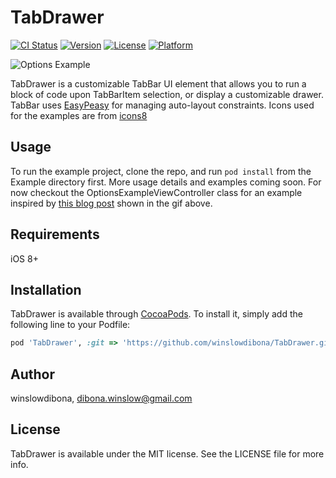 # TabDrawer

[![CI Status](http://img.shields.io/travis/winslowdibona/TabDrawer.svg?style=flat)](https://travis-ci.org/winslowdibona/TabDrawer)
[![Version](https://img.shields.io/cocoapods/v/TabDrawer.svg?style=flat)](http://cocoapods.org/pods/TabDrawer)
[![License](https://img.shields.io/cocoapods/l/TabDrawer.svg?style=flat)](http://cocoapods.org/pods/TabDrawer)
[![Platform](https://img.shields.io/cocoapods/p/TabDrawer.svg?style=flat)](http://cocoapods.org/pods/TabDrawer)

![Options Example](https://github.com/winslowdibona/TabDrawer/blob/master/OptionsExample.gif)


TabDrawer is a customizable TabBar UI element that allows you to run a block of code upon TabBarItem selection, or display a customizable drawer. TabBar uses [EasyPeasy](https://github.com/nakiostudio/EasyPeasy) for managing auto-layout constraints. Icons used for the examples are from [icons8](https://icons8.com/)

## Usage

To run the example project, clone the repo, and run `pod install` from the Example directory first.
More usage details and examples coming soon. For now checkout the OptionsExampleViewController class for an example inspired by [this blog post](http://scottjensen.design/2016/04/designing-an-alternative-to-the-hamburger-menu/?utm_campaign=iOS%2BDev%2BWeekly&utm_medium=email&utm_source=iOS_Dev_Weekly_Issue_247) shown in the gif above.

## Requirements

iOS 8+

## Installation

TabDrawer is available through [CocoaPods](http://cocoapods.org). To install
it, simply add the following line to your Podfile:

```ruby
pod 'TabDrawer', :git => 'https://github.com/winslowdibona/TabDrawer.git' 
```

## Author

winslowdibona, dibona.winslow@gmail.com

## License

TabDrawer is available under the MIT license. See the LICENSE file for more info.
